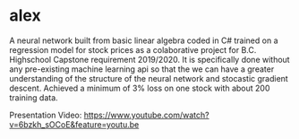 # alex

A neural network built from basic linear algebra coded in C# trained on a regression model for stock prices as a colaborative project for B.C. Highschool Capstone requirement 2019/2020. It is specifically done without any pre-existing machine learning api so that the we can have a greater understanding of the structure of the neural network and stocastic gradient descent. Achieved a minimum of 3% loss on one stock with about 200 training data. 

Presentation Video: https://www.youtube.com/watch?v=6bzkh_sOCoE&feature=youtu.be
